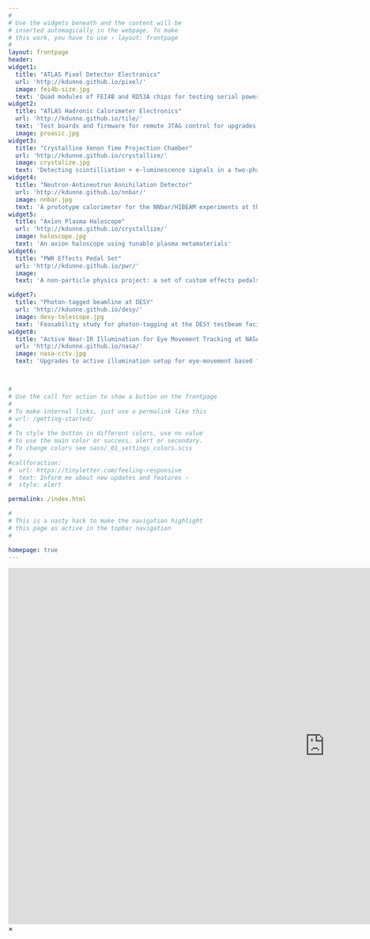 ```yaml
---
#
# Use the widgets beneath and the content will be
# inserted automagically in the webpage. To make
# this work, you have to use › layout: frontpage
#
layout: frontpage
header:
widget1:
  title: "ATLAS Pixel Detector Electronics"
  url: 'http://kdunne.github.io/pixel/'
  image: fei4b-size.jpg 
  text: 'Quad modules of FEI4B and RD53A chips for testing serial powering of Pixel Detector modules'
widget2:
  title: "ATLAS Hadronic Calorimeter Electronics"
  url: 'http://kdunne.github.io/tile/'
  text: 'Test boards and firmware for remote JTAG control for upgrades to the Hadronic Calorimeter readout electronics'
  image: proasic.jpg 
widget3:
  title: "Crystalline Xenon Time Projection Chamber"
  url: 'http://kdunne.github.io/crystallize/'
  image: crystalize.jpg
  text: 'Detecting scintilliation + e-luminescence signals in a two-phase (solid-vapor) Xenon TPC with silicon photomultipliers'
widget4:
  title: "Neutron-Antineutron Annihilation Detector"
  url: 'http://kdunne.github.io/nnbar/'
  image: nnbar.jpg 
  text: 'A prototype calorimeter for the NNbar/HIBEAM experiments at the European Spallation Sourcs'
widget5:
  title: "Axion Plasma Haloscope"
  url: 'http://kdunne.github.io/crystallize/'
  image: haloscope.jpg 
  text: 'An axion haloscope using tunable plasma metamaterials'
widget6:
  title: "PWR Effects Pedal Set"
  url: 'http://kdunne.github.io/pwr/'
  image: 
  text: 'A non-particle physics project: a set of custom effects pedals with distortion, overdrive, tone control, and octave/reverse delay for my guitar playing friends <b>P</b>ete, <b>W</b>ess, and <b>R</b>aidy'

widget7:
  title: "Photon-tagged beamline at DESY"
  url: 'http://kdunne.github.io/desy/'
  image: desy-telescope.jpg 
  text: 'Feasability study for photon-tagging at the DESY testbeam facility'
widget8:
  title: "Active Near-IR Illumination for Eye Movement Tracking at NASA Ames"
  url: 'http://kdunne.github.io/nasa/'
  image: nasa-cctv.jpg 
  text: 'Upgrades to active illumination setup for eye-movement based fatigue measurements in the Human Factors Division at NASA Ames Research Center'



#
# Use the call for action to show a button on the frontpage
#
# To make internal links, just use a permalink like this
# url: /getting-started/
#
# To style the button in different colors, use no value
# to use the main color or success, alert or secondary.
# To change colors see sass/_01_settings_colors.scss
#
#callforaction:
#  url: https://tinyletter.com/feeling-responsive
#  text: Inform me about new updates and features ›
#  style: alert

permalink: /index.html

#
# This is a nasty hack to make the navigation highlight
# this page as active in the topbar navigation
#

homepage: true
---
```


<div id="videoModal" class="reveal-modal large" data-reveal="">
  <div class="flex-video widescreen vimeo" style="display: block;">
    <iframe width="1280" height="720" src="https://www.youtube.com/embed/3b5zCFSmVvU" frameborder="0" allowfullscreen></iframe>
  </div>
  <a class="close-reveal-modal">&#215;</a>
</div>
